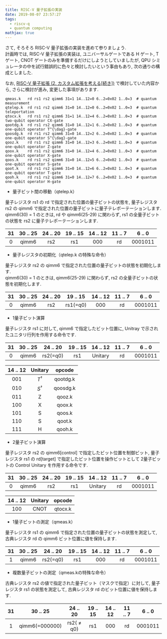 ```yaml
---
title: RISC-V 量子拡張の実装
date: 2019-08-07 23:57:27
tags:
  - riscv-q
  - quantum computing
mathjax: true
---
```


<!-- md about-riscv-q.md -->

さて, そろそろ RISC-V 量子拡張の実装を進めて参りましょう.  
計画時では, RISC-V 量子拡張の実装は, ユニバーサルゲートである H ゲート, T ゲート, CNOT ゲートのみを準備するだけにしようとしていましたが, 
QPU シミュレータの中を試行錯誤的に色々と検討したいという事由もあり, 次の通りの構成としました.  

なお, [RISC-V 量子拡張 (2. カスタム拡張を考える[続き])](20190721-01-riscv-q.md) で検討していた内容から, さらに検討が進み, 変更した事項があります. 

```
qmeas.k   rd rs1 rs2 qimm6 31=1 14..12=0 6..2=0x02 1..0=3  # quantum measurement
qtelep.k  rd rs1 rs2 qimm6 31=0 14..12=0 6..2=0x02 1..0=3  # quantum teleportation
qtocx.k   rd rs1 rs2 qimm6 31=1 14..12=4 6..2=0x02 1..0=3  # quantum two-qubit operator CX-gate
qootdg.k  rd rs1 rs2 qimm6 31=0 14..12=1 6..2=0x02 1..0=3  # quantum one-qubit operator T^{\dag}-gate
qoosdg.k  rd rs1 rs2 qimm6 31=0 14..12=2 6..2=0x02 1..0=3  # quantum one-qubit operator S^{\dag}-gate
qooz.k    rd rs1 rs2 qimm6 31=0 14..12=3 6..2=0x02 1..0=3  # quantum one-qubit operator Z-gate
qoox.k    rd rs1 rs2 qimm6 31=0 14..12=4 6..2=0x02 1..0=3  # quantum one-qubit operator X-gate
qoos.k    rd rs1 rs2 qimm6 31=0 14..12=5 6..2=0x02 1..0=3  # quantum one-qubit operator S-gate
qoot.k    rd rs1 rs2 qimm6 31=0 14..12=6 6..2=0x02 1..0=3  # quantum one-qubit operator T-gate
qooh.k    rd rs1 rs2 qimm6 31=0 14..12=7 6..2=0x02 1..0=3  # quantum one-qubit operator H-gate
```


* 量子ビット間の移動（qtelep.k）

量子レジスタ rs1 の rd で指定された位置の量子ビットの状態を, 量子レジスタ rs2 の qimm6 で指定された位置の量子ビットに量子テレポーテーションします. 
qimm6(30) = 1 のときは, rd や qimm6(25-29) に関わらず, rs1 の全量子ビットの状態を rs2 に量子テレポーテーションします.  

|31|30 .. 25|24 .. 20|19 .. 15|14 .. 12|11 .. 7|6 .. 0|
|:---:|:---:|:---:|:---:|:---:|:---:|:---:|
|0| qimm6 | rs2 | rs1 | 000 | rd | 0001011 |


* 量子レジスタの初期化（qtelep.k の特殊な命令）

量子レジスタ rs2 の qimm6 で指定された位置の量子ビットの状態を初期化します.  
qimm6(30) = 1 のときは, qimm6(25-29) に関わらず, rs2 の全量子ビットの状態を初期化します.  

|31|30 .. 25|24 .. 20|19 .. 15|14 .. 12|11 .. 7|6 .. 0|
|:---:|:---:|:---:|:---:|:---:|:---:|:---:|
|0| qimm6 | rs2 | rs1(=q0) |000| rd | 0001011 |


* 1量子ビット演算

量子レジスタ rs1 に対して, qimm6 で指定したビット位置に, Unitray で示されたユニタリ行列を作用する命令です. 

|31|30 .. 25|24 .. 20|19 .. 15|14 .. 12|11 .. 7|6 .. 0|
|:---:|:---:|:---:|:---:|:---:|:---:|:---:|
|0| qimm6 | rs2(=q0) | rs1 | Unitary | rd | 0001011 |

|14 .. 12|Unitary|opcode|
|:---:|:---:|:---:|
|001|$T^{\dagger}$|qootdg.k|
|010|$S^{\dagger}$|qoosdg.k|
|011|Z|qooz.k|
|100|X|qoox.k|
|101|S|qoos.k|
|110|S|qoot.k|
|111|H|qooh.k|

* 2量子ビット演算

量子レジスタ rs2 の qimm6[control] で指定したビット位置を制御ビット, 量子レジスタ rs1 の rd[target] で指定したビット位置を操作ビットとして 2量子ビットの Control Unitary を作用する命令です.  

|31|30 .. 25|24 .. 20|19 .. 15|14 .. 12|11 .. 7|6 .. 0|
|:---:|:---:|:---:|:---:|:---:|:---:|:---:|
|0| qimm6 | rs2 | rs1 | Unitary | rd | 0001011 |

|14 .. 12|Unitary|opcode|
|:---:|:---:|:---:|
|100|CNOT|qtocx.k|

* 1量子ビットの測定（qmeas.k）

量子レジスタ rs1 の qimm6 で指定された位置の量子ビットの状態を測定して, 古典レジスタ rd の qimm6 ビット位置に値を保持します. 

|31|30 .. 25|24 .. 20|19 .. 15|14 .. 12|11 .. 7|6 .. 0|
|:---:|:---:|:---:|:---:|:---:|:---:|:---:|
|1| qimm6 | rs2(=q0) | rs1 |000| rd | 0001011 |

* 複数量子ビットの測定（qmeas.kの特殊な命令）

古典レジスタ rs2 の値で指定された量子ビット（マスクで指定）に対して, 量子レジスタ rs1 の状態を測定して, 古典レジスタ rd のビット位置に値を保持します. 

|31|30 .. 25|24 .. 20|19 .. 15|14 .. 12|11 .. 7|6 .. 0|
|:---:|:---:|:---:|:---:|:---:|:---:|:---:|
|1| qimm6(=000000) | rs2( $\ne$ q0) | rs1 |000| rd | 0001011 |

